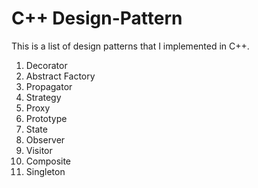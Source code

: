 # C++ Design-Pattern
This is a list of design patterns that I implemented in  C++.

1. Decorator
2. Abstract Factory
3. Propagator
4. Strategy
5. Proxy 
6. Prototype
7. State
8. Observer
9. Visitor
10. Composite 
11. Singleton 

